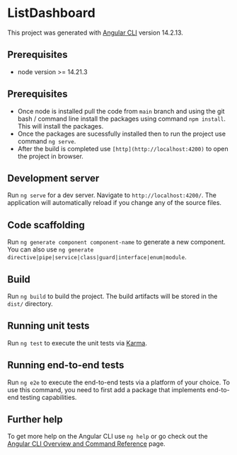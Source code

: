 # ListDashboard

This project was generated with [Angular CLI](https://github.com/angular/angular-cli) version 14.2.13.

## Prerequisites

- node version >= 14.21.3

## Prerequisites

- Once node is installed pull the code from `main` branch and using the git bash / command line install the packages using command `npm install`. This will install the packages.
- Once the packages are sucessfully installed then to run the project use command `ng serve`.
- After the build is completed use `[http](http://localhost:4200)` to open the project in browser.

## Development server

Run `ng serve` for a dev server. Navigate to `http://localhost:4200/`. The application will automatically reload if you change any of the source files.

## Code scaffolding

Run `ng generate component component-name` to generate a new component. You can also use `ng generate directive|pipe|service|class|guard|interface|enum|module`.

## Build

Run `ng build` to build the project. The build artifacts will be stored in the `dist/` directory.

## Running unit tests

Run `ng test` to execute the unit tests via [Karma](https://karma-runner.github.io).

## Running end-to-end tests

Run `ng e2e` to execute the end-to-end tests via a platform of your choice. To use this command, you need to first add a package that implements end-to-end testing capabilities.

## Further help

To get more help on the Angular CLI use `ng help` or go check out the [Angular CLI Overview and Command Reference](https://angular.io/cli) page.
